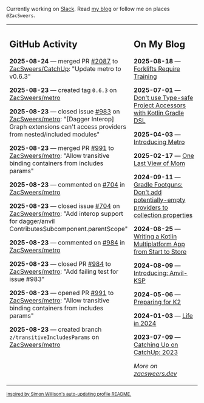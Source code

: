 Currently working on [Slack](https://slack.com/). Read [my blog](https://zacsweers.dev/) or follow me on places `@ZacSweers`.

<table><tr><td valign="top" width="60%">

## GitHub Activity
<!-- githubActivity starts -->
**2025-08-24** — merged PR [#2087](https://github.com/ZacSweers/CatchUp/pull/2087) to [ZacSweers/CatchUp](https://github.com/ZacSweers/CatchUp): "Update metro to v0.6.3"

**2025-08-23** — created tag `0.6.3` on [ZacSweers/metro](https://github.com/ZacSweers/metro)

**2025-08-23** — closed issue [#983](https://github.com/ZacSweers/metro/issues/983) on [ZacSweers/metro](https://github.com/ZacSweers/metro): "[Dagger Interop] Graph extensions can't access providers from nested/included modules"

**2025-08-23** — merged PR [#991](https://github.com/ZacSweers/metro/pull/991) to [ZacSweers/metro](https://github.com/ZacSweers/metro): "Allow transitive binding containers from includes params"

**2025-08-23** — commented on [#704](https://github.com/ZacSweers/metro/issues/704#issuecomment-3217354498) in [ZacSweers/metro](https://github.com/ZacSweers/metro)

**2025-08-23** — closed issue [#704](https://github.com/ZacSweers/metro/issues/704) on [ZacSweers/metro](https://github.com/ZacSweers/metro): "Add interop support for dagger/anvil ContributesSubcomponent.parentScope"

**2025-08-23** — commented on [#984](https://github.com/ZacSweers/metro/pull/984#issuecomment-3217348832) in [ZacSweers/metro](https://github.com/ZacSweers/metro)

**2025-08-23** — closed PR [#984](https://github.com/ZacSweers/metro/pull/984) to [ZacSweers/metro](https://github.com/ZacSweers/metro): "Add failing test for issue #983"

**2025-08-23** — opened PR [#991](https://github.com/ZacSweers/metro/pull/991) to [ZacSweers/metro](https://github.com/ZacSweers/metro): "Allow transitive binding containers from includes params"

**2025-08-23** — created branch `z/transitiveIncludesParams` on [ZacSweers/metro](https://github.com/ZacSweers/metro)
<!-- githubActivity ends -->
</td><td valign="top" width="40%">

## On My Blog
<!-- blog starts -->
**2025-08-18** — [Forklifts Require Training](https://www.zacsweers.dev/forklifts-require-training/)

**2025-07-01** — [Don't use Type-safe Project Accessors with Kotlin Gradle DSL](https://www.zacsweers.dev/dont-use-type-safe-project-accessors-with-kotlin-gradle-dsl/)

**2025-04-03** — [Introducing Metro](https://www.zacsweers.dev/introducing-metro/)

**2025-02-17** — [One Last View of Mom](https://www.zacsweers.dev/one-last-view-of-mom/)

**2024-09-11** — [Gradle Footguns: Don't add potentially-empty providers to collection properties](https://www.zacsweers.dev/gradle-footgun-adding-empty-providers-to-collection-properties/)

**2024-08-25** — [Writing a Kotlin Multiplatform App from Start to Store](https://www.zacsweers.dev/writing-a-kotlin-multiplatform-app-from-start-to-store/)

**2024-08-09** — [Introducing: Anvil-KSP](https://www.zacsweers.dev/introducing-anvil-ksp/)

**2024-05-06** — [Preparing for K2](https://www.zacsweers.dev/preparing-for-k2/)

**2024-01-03** — [Life in 2024](https://www.zacsweers.dev/life-in-2024/)

**2023-07-09** — [Catching Up on CatchUp: 2023](https://www.zacsweers.dev/catching-up-on-catchup-2023/)
<!-- blog ends -->
_More on [zacsweers.dev](https://zacsweers.dev/)_
</td></tr></table>

<sub><a href="https://simonwillison.net/2020/Jul/10/self-updating-profile-readme/">Inspired by Simon Willison's auto-updating profile README.</a></sub>